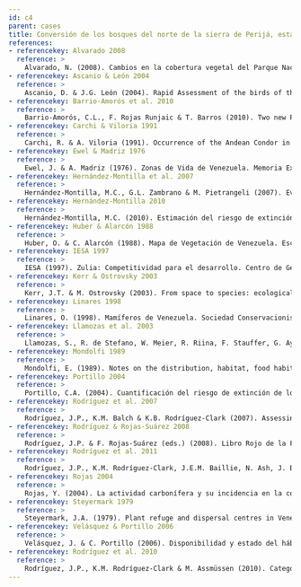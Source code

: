 ```yaml
---
id: c4
parent: cases
title: Conversión de los bosques del norte de la sierra de Perijá, estado Zulia
references:
- referencekey: Alvarado 2008
  reference: >
    Alvarado, N. (2008). Cambios en la cobertura vegetal del Parque Nacional Sierra de Perijá del estado Zulia por medio de sensores remotos Landsat 7 TM+ (Período 1989-2002). Trabajo Especial de Grado, Departamento de Biología, Facultad Experimental de Ciencias, La Universidad del Zulia, Maracaibo. 38 pp.
- referencekey: Ascanio & León 2004
  reference: >
    Ascanio, D. & J.G. León (2004). Rapid Assessment of the birds of the Perijá Mountains. Informe Técnico. 9 pp.
- referencekey: Barrio-Amorós et al. 2010
  reference: >
    Barrio-Amorós, C.L., F. Rojas Runjaic & T. Barros (2010). Two new Pristimantis (Anura: Terrarana: Strabomantidae) from the sierra de Perijá, Venezuela. Zootaxa 2329: 1-21.
- referencekey: Carchi & Viloria 1991
  reference: >
    Carchi, R. & A. Viloria (1991). Occurrence of the Andean Condor in the Perijá Mountains of Venezuela. Wilson Bulletin 103: 720-722.
- referencekey: Ewel & Madriz 1976
  reference: >
    Ewel, J. & A. Madriz (1976). Zonas de Vida de Venezuela. Memoria Explicativa sobre el Mapa Ecológico. 2a. ed. Editorial Sucre: Caracas, Venezuela. 265 pp.
- referencekey: Hernández-Montilla et al. 2007
  reference: >
    Hernández-Montilla, M.C., G.L. Zambrano & M. Pietrangeli (2007). Evaluación del impacto causado por el cultivo de X. sagittifolium (Malanga) en los suelos de comunidades forestales del sector Río Frío, estado Zulia. Resumen VII Congreso Venezolano de Ecología, Ciudad Guayana Venezuela. 395 pp.
- referencekey: Hernández-Montilla 2010
  reference: >
    Hernández-Montilla, M.C. (2010). Estimación del riesgo de extinción de los hábitats terrestres de la cuenca de los ríos Lajas y Palmar del estado Zulia. Tesis de grado, Departamento de Biología, Facultad Experimental de Ciencias, La Universidad del Zulia, Maracaibo. 79 pp.
- referencekey: Huber & Alarcón 1988
  reference: >
    Huber, O. & C. Alarcón (1988). Mapa de Vegetación de Venezuela. Escala 1:2.000.000. The Nature Conservancy, MARNR: Caracas.
- referencekey: IESA 1997
  reference: >
    IESA (1997). Zulia: Competitividad para el desarrollo. Centro de Gerencia Estratégica y Competitividad. IESA (eds). Caracas, Venezuela. 524 pp.
- referencekey: Kerr & Ostrovsky 2003
  reference: >
    Kerr, J.T. & M. Ostrovsky (2003). From space to species: ecological applications for remote sensing. Trends in Ecology & Evolution 18(6): 299-305.
- referencekey: Linares 1998
  reference: >
    Linares, O. (1998). Mamíferos de Venezuela. Sociedad Conservacionista Audubon de Venezuela: Caracas, Venezuela. 691 pp.
- referencekey: Llamozas et al. 2003
  reference: >
    Llamozas, S., R. de Stefano, W. Meier, R. Riina, F. Stauffer, G. Aymard, O. Huber & R. Ortiz (2003). Libro Rojo de la Flora Venezolana. Provita, Fundación Polar, Fundación Instituto Botánico de Venezuela Dr. Tobías Lasser: Caracas, Venezuela. 557 pp.
- referencekey: Mondolfi 1989
  reference: >
    Mondolfi, E. (1989). Notes on the distribution, habitat, food habits, status and conservation of the spectacled bear (Tremarctos ornatus, Cuvier) in Venezuela. Mammalia 52 (49):525-544.
- referencekey: Portillo 2004
  reference: >
    Portillo, C.A. (2004). Cuantificación del riesgo de extinción de los hábitats terretres de la Zona Protectora de la Cuenca Baja de los Ríos Socuy, Guasare y Cachirí. Trabajo Especial de Grado. La Universidad del Zulia, Maracaibo. 88+xi pp.
- referencekey: Rodríguez et al. 2007
  reference: >
    Rodríguez, J.P., K.M. Balch & K.B. Rodríguez-Clark (2007). Assessing extinction risk in the absence of species-level data: quantitative criteria for terrestrial ecosystems. Biodiversity Conservation 16: 183-209.
- referencekey: Rodríguez & Rojas-Suárez 2008
  reference: >
    Rodríguez, J.P. & F. Rojas-Suárez (eds.) (2008). Libro Rojo de la Fauna Venezolana. 3a. ed. Provita y Shell Venezuela, S.A.: Caracas, Venezuela. 364 pp.
- referencekey: Rodríguez et al. 2011
  reference: >
    Rodríguez, J.P., K.M. Rodríguez-Clark, J.E.M. Baillie, N. Ash, J. Benson, T. Boucher, C. Brown, N. Burgess, B. Collen, M. Jennings, D.A. Keith, E. Nicholson, C. Revenga, B. Reyers, M. Rouget, T. Smith, M. Spalding, A. Taber, M. Walpole, I. Zager & T. Zamin (2011). Establishing red list criteria for threatened ecosystems. Conservation Biology 25: [doi: 10.1111/j.1523 1739.2010.1598].
- referencekey: Rojas 2004
  reference: >
    Rojas, Y. (2004). La actividad carbonífera y su incidencia en la configuración del territorio zuliano (Venezuela): Propuestas parciales para un plan de ordenamiento territorial. Revista Geográfica Venezolana 45(2): 199-220.
- referencekey: Steyermark 1979
  reference: >
    Steyermark, J.A. (1979). Plant refuge and dispersal centres in Venezuela: Their relict and endemic element. Pp. 185-221. En: K. Larsen & L.B. Holm-Nielsen (eds). Tropical Botany. Academic Press: Great Britain, London.
- referencekey: Velásquez & Portillo 2006
  reference: >
    Velásquez, J. & C. Portillo (2006). Disponibilidad y estado del hábitat de tres especies de primates (Ateles hybridus, Cebus albifrons y Aotus trivirgatus) amenazadas de extinción en la sierra de Perijá: Generación de información biogeográfica base para el diseño de proyectos de investigación para la conservación. Informe Final IEA. 35 pp.
- referencekey: Rodríguez et al. 2010
  reference: >
    Rodríguez, J.P., K.M. Rodríguez-Clark & M. Assmüssen (2010). Categorías y criterios de las listas rojas de ecosistemas. Pp: 93-105. En: J.P. Rodríguez, F. Rojas-Suárez & D. Giraldo Hernández (eds.). Libro Rojo de los Ecosistemas Terrestres de Venezuela. Provita, Shell Venezuela, Lenovo (Venezuela). Caracas: Venezuela.
---
```

